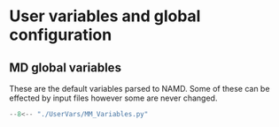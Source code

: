 # User variables and global configuration

## MD global variables
 These are the default variables parsed to NAMD. Some of these can be effected by input files however some are never changed.
 
``` py title="MM_Variables.py"
--8<-- "./UserVars/MM_Variables.py"
```